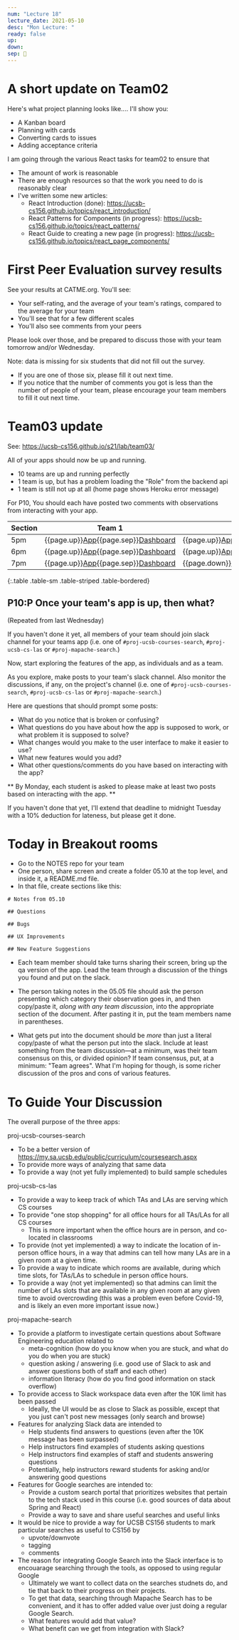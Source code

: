 ```yaml
---
num: "Lecture 18"
lecture_date: 2021-05-10
desc: "Mon Lecture: "
ready: false
up: 
down: 
sep: 🔸
---
```


# A short update on Team02

Here's what project planning looks like.... I'll show you:
* A Kanban board
* Planning with cards
* Converting cards to issues
* Adding acceptance criteria

I am going through the various React tasks for team02 to ensure that
* The amount of work is reasonable
* There are enough resources so that the work you need to do is reasonably clear
* I've written some new articles:
  - React Introduction (done): <https://ucsb-cs156.github.io/topics/react_introduction/>
  - React Patterns for Components (in progress): <https://ucsb-cs156.github.io/topics/react_patterns/>
  - React Guide to creating a new page (in progress): <https://ucsb-cs156.github.io/topics/react_page_components/>

# First Peer Evaluation survey results 

See your results at CATME.org.  You'll see:
* Your self-rating, and the average of your team's ratings, compared to the average for your team
* You'll see that for a few different scales
* You'll also see comments from your peers

Please look over those, and be prepared to discuss those with your team tomorrow and/or Wednesday.

Note: data is missing for six students that did not fill out the survey.  
* If you are one of those six, please fill it out next time.
* If you notice that the number of comments you got is less than the number of people of your team, please encourage your team
  members to fill it out next time.


# Team03 update

See: <https://ucsb-cs156.github.io/s21/lab/team03/>

All of your apps should now be up and running.
* 10 teams are up and running perfectly
* 1 team is up, but has a problem loading the "Role" from the backend api
* 1 team is still not up at all (home page shows Heroku error message)

For P10, You should each have posted two comments with observations from interacting with your app.

| Section | Team 1 | Team 2 | Team 3 | Team 4 |
|---------|--------|--------|--------|--------|
| 5pm | {{page.up}}[App](https://cs156-s21-team-5pm-1-courses.herokuapp.com){{page.sep}}[Dashboard](https://dashboard.heroku.com/apps/cs156-s21-team-5pm-1-courses) | {{page.up}}[App](https://cs156-s21-team-5pm-2-courses.herokuapp.com){{page.sep}}[Dashboard](https://dashboard.heroku.com/apps/cs156-s21-team-5pm-2-courses) | {{page.up}}[App](https://cs156-s21-team-5pm-3-courses.herokuapp.com){{page.sep}}[Dashboard](https://dashboard.heroku.com/apps/cs156-s21-team-5pm-3-courses) | {{page.up}}[App](https://cs156-s21-team-5pm-4-courses.herokuapp.com){{page.sep}}[Dashboard](https://dashboard.heroku.com/apps/cs156-s21-team-5pm-4-courses) | 
| 6pm | {{page.up}}[App](https://cs156-s21-team-6pm-1-las.herokuapp.com){{page.sep}}[Dashboard](https://dashboard.heroku.com/apps/cs156-s21-team-6pm-1-las) | {{page.up}}[App](https://cs156-s21-team-6pm-2-las.herokuapp.com){{page.sep}}[Dashboard](https://dashboard.heroku.com/apps/cs156-s21-team-6pm-2-las) | {{page.up}}[App](https://cs156-s21-team-6pm-3-las.herokuapp.com){{page.sep}}[Dashboard](https://dashboard.heroku.com/apps/cs156-s21-team-6pm-3-las) | {{page.down}}[App](https://cs156-s21-team-6pm-4-las.herokuapp.com){{page.sep}}[Dashboard](https://dashboard.heroku.com/apps/cs156-s21-team-6pm-4-las) | 
| 7pm | {{page.up}}[App](https://cs156-s21-team-7pm-1-mapache.herokuapp.com){{page.sep}}[Dashboard](https://dashboard.heroku.com/apps/cs156-s21-team-7pm-1-mapache) | {{page.down}}[App](https://cs156-s21-team-7pm-2-mapache.herokuapp.com){{page.sep}}[Dashboard](https://dashboard.heroku.com/apps/cs156-s21-team-7pm-2-mapache) | {{page.down}}[App](https://cs156-s21-team-7pm-3-mapache.herokuapp.com){{page.sep}}[Dashboard](https://dashboard.heroku.com/apps/cs156-s21-team-7pm-3-mapache) | {{page.down}}[App](https://cs156-s21-team-7pm-4-mapache.herokuapp.com){{page.sep}}[Dashboard](https://dashboard.heroku.com/apps/cs156-s21-team-7pm-4-mapache) | 
{:.table .table-sm .table-striped .table-bordered}


## P10:P Once your team's app is up, then what?

(Repeated from last Wednesday)

If you haven't done it yet, all members of your team should join slack channel for your teams app (i.e. one of `#proj-ucsb-courses-search`, `#proj-ucsb-cs-las` or `#proj-mapache-search`.)
 
Now, start exploring the features of the app, as individuals and as a team.  

As you explore, make posts to your team's slack channel.  Also monitor the discussions, if any, on the project's channel (i.e. one of `#proj-ucsb-courses-search`, `#proj-ucsb-cs-las` or `#proj-mapache-search`.)

Here are questions that should prompt some posts:
* What do you notice that is broken or confusing?
* What questions do you have about how the app is supposed to work, or what problem it is supposed to solve?
* What changes would you make to the user interface to make it easier to use?
* What new features would you add?
* What other questions/comments do you have based on interacting with the app?


** By Monday, each student is asked to please make at least two posts based on interacting with the app. **

If you haven't done that yet, I'll extend that deadline to midnight Tuesday with a 10% deduction for lateness, but please get it done.


# Today in Breakout rooms

* Go to the NOTES repo for your team
* One person, share screen and create a folder 05.10 at the top level, and inside it, a README.md file.
* In that file, create sections like this:

```
# Notes from 05.10

## Questions

## Bugs 

## UX Improvements

## New Feature Suggestions

```

* Each team member should take turns sharing their screen, bring up the qa version of the app.   Lead the team through a discussion of the things you found and put on the slack.   

* The person taking notes in the 05.05 file should ask the person presenting which category their observation goes in, and then copy/paste it, *along with any team discussion*, into the appropriate section of the document.   After pasting it in, put the team members name in parentheses.

* What gets put into the document should be *more* than just a literal copy/paste of what the person put into the slack.  Include at least something from the team discussion&mdash;at a minimum, was their team consensus on this, or divided opinion?  If team consensus, put, at a minimum: "Team agrees".   What I'm hoping for though, is some richer discussion of the pros and cons of various features.

# To Guide Your Discussion

The overall purpose of the three apps:

proj-ucsb-courses-search
- To be a better version of <https://my.sa.ucsb.edu/public/curriculum/coursesearch.aspx>
- To provide more ways of analyzing that same data
- To provide a way (not yet fully implemented) to build sample schedules

proj-ucsb-cs-las

- To provide a way to keep track of which TAs and LAs are serving which CS courses
- To provide "one stop shopping" for all office hours for all TAs/LAs for all CS courses
  - This is more important when the office hours are in person, and co-located in classrooms
- To provide (not yet implemented) a way to indicate the location of in-person office hours, 
  in a way that admins can tell how many LAs are in a given room at a given time.
- To provide a way to indicate which rooms are available, during which time slots, for TAs/LAs to
  schedule in person office hours.
- To provide a way (not yet implemented) so that admins can limit the number of LAs slots that
  are available in any given room at any given time to avoid overcrowding (this was a problem even 
  before Covid-19, and is likely an even more important issue now.)

proj-mapache-search
- To provide a platform to investigate certain questions about Software Engineering education related to
  - meta-cognition (how do you know when you are stuck, and what do you do when you are stuck)
  - question asking / answering (i.e. good use of Slack to ask and answer questions both of staff and each other)
  - information literacy (how do you find good information on stack overflow)
- To provide access to Slack workspace data even after the 10K limit has been passed
  - Ideally, the UI would be as close to Slack as possible, except that you just can't post new messages (only search and browse)
- Features for analyzing Slack data are intended to 
  * Help students find answers to questions (even after the 10K message has been surpassed)
  * Help instructors find examples of students asking questions
  * Help instructors find examples of staff and students answering questions
  * Potentially, help instructors reward students for asking and/or answering good questions
- Features for Google searches are intended to:
  * Provide a custom search portal that prioritizes websites that pertain to the tech stack used in this course (i.e. good sources
    of data about Spring and React)
  * Provide a way to save and share useful searches and useful links
- It would be nice to provide a way for UCSB CS156 students to mark particular searches as useful to CS156 by
  * upvote/downvote 
  * tagging
  * comments
- The reason for integrating Google Search into the Slack interface is to encouarage searching through the tools, as opposed to using regular Google
  - Ultimately we want to collect data on the searches studnets do, and tie that back to their progress on their projects.
  - To get that data, searching through Mapache Search has to be convenient, and it has to offer added value over just doing a 
    regular Google Search.
  - What features would add that value?
  - What benefit can we get from integration with Slack?
